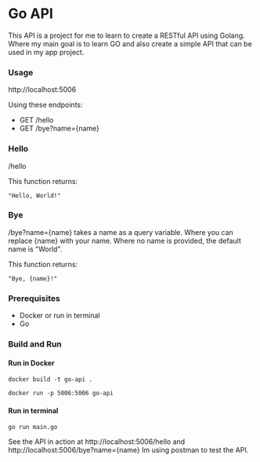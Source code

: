 # Go API
This API is a project for me to learn to create a RESTful API using Golang. Where my main goal is to learn GO and also create a simple API that can be used in my app project.


### Usage

http://localhost:5006

Using these endpoints:
- GET /hello
- GET /bye?name={name}

### Hello
/hello

This function returns:
```
"Hello, World!"
```

### Bye
/bye?name={name} takes a name as a query variable. Where you can replace {name} with your name. Where no name is provided, the default name is "World".

This function returns:
```
"Bye, {name}!"
```

### Prerequisites

- Docker or run in terminal
- Go

### Build and Run

#### Run in Docker
```terminal
docker build -t go-api .
```

```terminal
docker run -p 5006:5006 go-api
```
#### Run in terminal
```terminal
go run main.go
```

See the API in action at http://localhost:5006/hello and http://localhost:5006/bye?name={name}
Im using postman to test the API.




